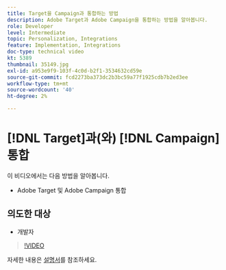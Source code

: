 ```yaml
---
title: Target을 Campaign과 통합하는 방법
description: Adobe Target과 Adobe Campaign을 통합하는 방법을 알아봅니다.
role: Developer
level: Intermediate
topic: Personalization, Integrations
feature: Implementation, Integrations
doc-type: technical video
kt: 5389
thumbnail: 35149.jpg
exl-id: a953e9f9-103f-4c0d-b2f1-3534632cd59e
source-git-commit: fcd2273ba373dc2b3bc59a77f1925cdb7b2ed3ee
workflow-type: tm+mt
source-wordcount: '40'
ht-degree: 2%

---
```


# [!DNL Target]과(와) [!DNL Campaign] 통합

이 비디오에서는 다음 방법을 알아봅니다.

* Adobe Target 및 Adobe Campaign 통합

## 의도한 대상

* 개발자

>[!VIDEO](https://video.tv.adobe.com/v/35149/?quality=12)

자세한 내용은 [설명서](https://experienceleague.adobe.com/docs/target/using/integrate/campaign-and-target.html?lang=ko)를 참조하세요.
